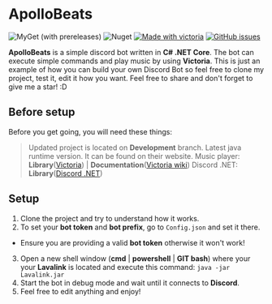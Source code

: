 # ApolloBeats

![MyGet (with prereleases)](https://img.shields.io/myget/discord-net/vpre/discord.net) ![Nuget](https://img.shields.io/nuget/v/discord.net) [![Made with victoria](https://img.shields.io/badge/Music%20player-Victoria-blueviolet)](https://github.com/Yucked/Victoria) [![GitHub issues](https://img.shields.io/github/issues/pentr32/ApolloBeats)](https://github.com/pentr32/ApolloBeats/issues) 


**ApolloBeats** is a simple discord bot written in **C# .NET Core**. The bot can execute simple commands and play music by using **Victoria**. This is just an example of how you can build your own Discord Bot so feel free to clone my project, test it, edit it how you want. Feel free to share and don't forget to give me a star! :D


## Before setup

Before you get going, you will need these things:
> Updated project is located on **Development** branch.
> Latest java runtime version. It can be found on their website.
> Music player: **Library**([Victoria](https://github.com/Yucked/Victoria)) |  **Documentation**([Victoria wiki](https://github.com/Yucked/Victoria/wiki))
> Discord .NET: **Library**([Discord .NET](https://github.com/discord-net/Discord.Net))

## Setup

1. Clone the project and try to understand how it works.
2. To set your **bot token** and **bot prefix**, go to `Config.json` and set it there.
- Ensure you are providing a valid **bot token** otherwise it won't work!
3. Open a new shell window (**cmd** | **powershell** | **GIT bash**) where your your **Lavalink** is located and execute this command: `java -jar Lavalink.jar`
4. Start the bot in debug mode and wait until it connects to **Discord**.
5. Feel free to edit anything and enjoy!
